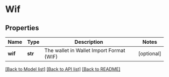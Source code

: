 # Wif

## Properties
Name | Type | Description | Notes
------------ | ------------- | ------------- | -------------
**wif** | **str** | The wallet in Wallet Import Format (WIF)  | [optional] 

[[Back to Model list]](../README.md#documentation-for-models) [[Back to API list]](../README.md#documentation-for-api-endpoints) [[Back to README]](../README.md)


